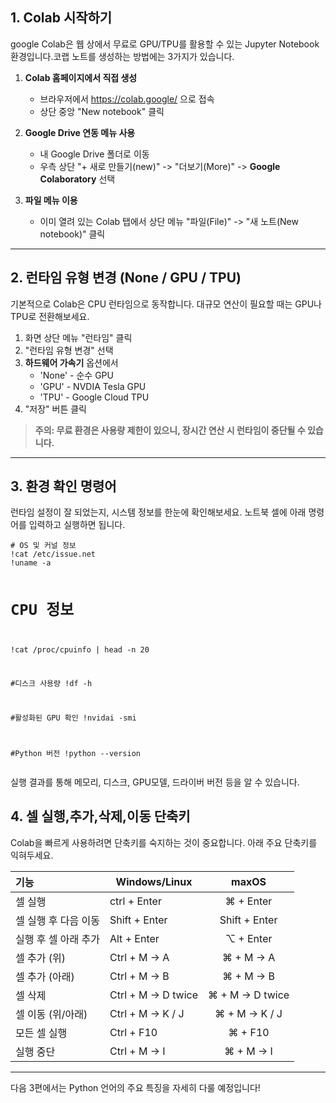 <h2 id="1-colab-시작하기">1. Colab 시작하기</h2>
<p>google Colab은 웹 상에서 무료로 GPU/TPU를 활용할 수 있는 Jupyter Notebook 환경입니다.코랩 노트를 생성하는 방법에는 3가지가 있습니다.</p>
<ol>
<li><p><strong>Colab 홈페이지에서 직접 생성</strong></p>
<ul>
<li>브라우저에서 <a href="https://colab.google/">https://colab.google/</a> 으로 접속</li>
<li>상단 중앙 &quot;New notebook&quot; 클릭</li>
</ul>
</li>
<li><p><strong>Google Drive 연동 메뉴 사용</strong></p>
<ul>
<li>내 Google Drive 폴더로 이동</li>
<li>우측 상단 &quot;+ 새로 만들기(new)&quot; -&gt; &quot;더보기(More)&quot; -&gt; <strong>Google Colaboratory</strong> 선택</li>
</ul>
</li>
<li><p><strong>파일 메뉴 이용</strong></p>
<ul>
<li>이미 열려 있는 Colab 탭에서 상단 메뉴 &quot;파일(File)&quot; -&gt; &quot;새 노트(New notebook)&quot; 클릭</li>
</ul>
</li>
</ol>
<hr />
<h2 id="2-런타임-유형-변경-none--gpu--tpu">2. 런타임 유형 변경 (None / GPU / TPU)</h2>
<p>기본적으로 Colab은 CPU 런타임으로 동작합니다. 대규모 연산이 필요할 때는 GPU나 TPU로 전환해보세요.</p>
<ol>
<li>화면 상단 메뉴 &quot;런타임&quot; 클릭</li>
<li>&quot;런타임 유형 변경&quot; 선택</li>
<li><strong>하드웨어 가속기</strong> 옵션에서<ul>
<li>'None' - 순수 GPU</li>
<li>'GPU' - NVDIA Tesla GPU</li>
<li>'TPU' - Google Cloud TPU</li>
</ul>
</li>
<li>&quot;저장&quot; 버튼 클릭</li>
</ol>
<blockquote>
<p><strong>주의: 무료 환경은 사용량 제한이 있으니, 장시간 연산 시 런타임이 중단될 수 있습니다.</strong></p>
</blockquote>
<hr />
<h2 id="3-환경-확인-명령어">3. 환경 확인 명령어</h2>
<p>런타임 설정이 잘 되었는지, 시스템 정보를 한눈에 확인해보세요. 노트북 셀에 아래 명령어를 입력하고 실행하면 됩니다.</p>
<pre><code class="language-bash"># OS 및 커널 정보
!cat /etc/issue.net
!uname -a

# CPU  정보
!cat /proc/cpuinfo | head -n 20

#디스크 사용량
!df -h

#활성화된 GPU 확인
!nvidai -smi

#Python 버전
!python --version</code></pre>
<p>실행 결과를 통해 메모리, 디스크, GPU모델, 드라이버 버전 등을 알 수 있습니다.</p>
<h2 id="4-셀-실행추가삭제이동-단축키">4. 셀 실행,추가,삭제,이동 단축키</h2>
<p>Colab을 빠르게 사용하려면 단축키를 숙지하는 것이 중요합니다. 아래 주요 단축키를 익혀두세요.</p>
<table>
<thead>
<tr>
<th align="left">기능</th>
<th>Windows/Linux</th>
<th align="center">maxOS</th>
</tr>
</thead>
<tbody><tr>
<td align="left">셀 실행</td>
<td>ctrl + Enter</td>
<td align="center">⌘ + Enter</td>
</tr>
<tr>
<td align="left">셀 실행 후 다음 이동</td>
<td>Shift + Enter</td>
<td align="center">Shift + Enter</td>
</tr>
<tr>
<td align="left">실행 후 셀 아래 추가</td>
<td>Alt + Enter</td>
<td align="center">⌥ + Enter</td>
</tr>
<tr>
<td align="left">셀 추가 (위)</td>
<td>Ctrl + M → A</td>
<td align="center">⌘ + M → A</td>
</tr>
<tr>
<td align="left">셀 추가 (아래)</td>
<td>Ctrl + M → B</td>
<td align="center">⌘ + M → B</td>
</tr>
<tr>
<td align="left">셀 삭제</td>
<td>Ctrl + M → D twice</td>
<td align="center">⌘ + M → D twice</td>
</tr>
<tr>
<td align="left">셀 이동 (위/아래)</td>
<td>Ctrl + M → K / J</td>
<td align="center">⌘ + M → K / J</td>
</tr>
<tr>
<td align="left">모든 셀 실행</td>
<td>Ctrl + F10</td>
<td align="center">⌘ + F10</td>
</tr>
<tr>
<td align="left">실행 중단</td>
<td>Ctrl + M → I</td>
<td align="center">⌘ + M → I</td>
</tr>
</tbody></table>
<hr />
<p>다음 3편에서는 Python 언어의 주요 특징을 자세히 다룰 예정입니다!</p>